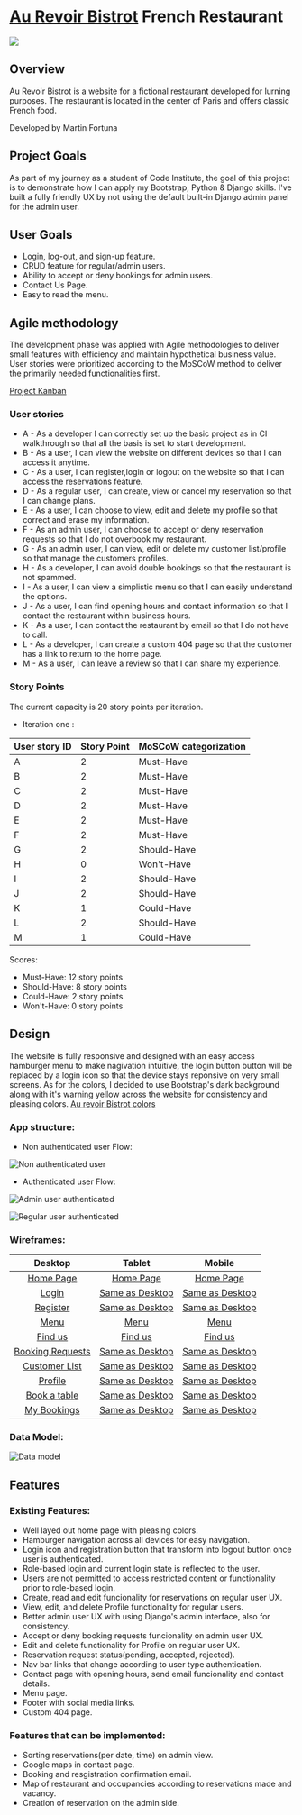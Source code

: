 # **[Au Revoir Bistrot](#)**  French Restaurant
![](docs/screenshots/Amiresponsive.png)

## **Overview**

Au Revoir Bistrot is a website for a fictional restaurant developed for lurning purposes. The restaurant is located in the center of Paris and offers classic French food.

Developed by Martin Fortuna

## **Project Goals**

As part of my journey as a student of Code Institute, the goal of this project is to demonstrate how I can apply my Bootstrap, Python & Django skills. I've built a fully friendly UX by not using the default built-in Django admin panel for the admin user.

## **User Goals**

-  Login, log-out, and sign-up feature.
-  CRUD feature for regular/admin users.
-  Ability to accept or deny bookings for admin users.
-  Contact Us Page.
-  Easy to read the menu.

## **Agile methodology**

The development phase was applied with Agile methodologies to deliver small features with efficiency and maintain hypothetical business value. User stories were prioritized according to the MoSCoW method to deliver the primarily needed functionalities first.

[Project Kanban](https://github.com/users/MartinFortuna/projects/6/views/1)


### **User stories**

- A - As a developer I can correctly set up the basic project as in CI walkthrough so that all the basis is set to start development. 
- B - As a user, I can view the website on different devices so that I can access it anytime.
- C - As a user, I can register,login or logout  on the website so that I can access the  reservations feature.
- D - As a regular user, I can create, view or cancel my reservation so that I can change plans.
- E - As a user, I can choose to view, edit and delete my profile so that correct and erase my information.
- F - As an admin user, I can choose to accept or deny reservation requests so that I do not overbook my restaurant.
- G - As an admin user, I can view, edit or delete my customer list/profile so that manage the customers profiles.
- H - As a developer, I can avoid double bookings so that the restaurant is not spammed.
- I - As a user, I can view a simplistic menu so that I can easily understand the options.
- J - As a user, I can find opening hours and contact information so that I contact the restaurant within business hours.
- K - As a user, I can contact the restaurant by email so that I do not have to call. 
- L - As a developer, I can create a custom 404 page so that the customer has a link to return to the home page.
- M - As a user, I can leave a review so that I can share my experience. 


### **Story Points**

The current capacity is 20 story points per iteration.

- Iteration one : 

 User story ID | Story Point | MoSCoW categorization |
| ---------- |  -----------| ---------- |
| A | 2 | Must-Have |
| B | 2 | Must-Have |
| C | 2 | Must-Have |
| D | 2 | Must-Have |
| E | 2 | Must-Have|
| F | 2 | Must-Have |
| G | 2 | Should-Have |
| H | 0 | Won't-Have |
| I | 2 | Should-Have |
| J | 2 | Should-Have |
| K | 1 | Could-Have |
| L | 2 | Should-Have |
| M | 1 | Could-Have |

Scores:

- Must-Have: 12 story points
- Should-Have: 8 story points
- Could-Have: 2 story points
- Won't-Have: 0 story points


## **Design**

The website is fully responsive and designed with an easy access hamburger menu to make nagivation intuitive, the login button button will be replaced by a login icon so that the device stays reponsive on very small screens. 
As for the colors, I decided to use Bootstrap's dark background along with it's warning yellow across the website for consistency and pleasing colors. [ Au revoir Bistrot colors](docs/screenshots/colors.png)

### App structure: 

- Non authenticated user Flow:

![Non authenticated user](docs/screenshots/Unauthenticateduser.png)

- Authenticated user Flow:

![Admin user authenticated](docs/screenshots/Adminauthenticated.png)

![Regular user authenticated](docs/screenshots/Regularuserauthenticated.png)


### Wireframes: 

|    Desktop   |    Tablet    |    Mobile    |
|    :----:    |     :----:   |    :----:    |
|[Home Page](docs/screenshots/hompageDesktop.png)|[Home Page](docs/screenshots/homepageIpad.png)|[Home Page](docs/screenshots/homepageMobile.png)|
|[Login](docs/screenshots/loginDesktop.png)|[Same as Desktop](docs/screenshots/loginDesktop.png)|[Same as Desktop](docs/screenshots/loginDesktop.png)|
|[Register](docs/screenshots/Sign-up.png)|[Same as Desktop](docs/screenshots/Sign-up.png)|[Same as Desktop](docs/screenshots/Sign-up.png)|
|[Menu](docs/screenshots/menuDesktop.png)|[Menu](docs/screenshots/menuIpad.png)|[Menu](docs/screenshots/menuMobile.png)|
|[Find us](docs/screenshots/findusDesktop.png)|[Find us](docs/screenshots/findusIpad.png)|[Find us](docs/screenshots/findusMobile.png)|
|[Booking Requests](docs/screenshots/bookingrequestsDesktop.png)|[Same as Desktop](docs//bookingrequestsDesktop.png)|[Same as Desktop](docs/screenshots/bookingrequestsDesktop.png)|
|[Customer List](docs/screenshots/customerlist.png)|[Same as Desktop](docs/screenshots/customerlist.png)|[Same as Desktop](docs/screenshots/customerlist.png)|
|[Profile](docs/screenshots/regularuserprofile.png)|[Same as Desktop](docs/screenshots/regularuserprofile.png)|[Same as Desktop](docs/screenshots/regularuserprofile.png)|
|[Book a table](docs/screenshots/bookatableDesktop.png)|[Same as Desktop](docs/screenshots/bookatableDesktop.png)|[Same as Desktop](docs/screenshots/bookatableDesktop.png)|
|[My Bookings](docs/screenshots/mybookindsDesktop.png)|[Same as Desktop](docs/screenshots/mybookindsDesktop.png)|[Same as Desktop](docs/screenshots/mybookindsDesktop.png)|


### Data Model: 

![Data model](docs/screenshots/datamodel.png)


## **Features**

### Existing Features: 

- Well layed out home page with pleasing colors.
- Hamburger navigation across all devices for easy navigation.
- Login icon and registration button that transform into logout button once user is authenticated.
- Role-based login and current login state is reflected to the user.
- Users are not permitted to access restricted content or functionality prior to role-based login.
- Create, read and edit funcionality for reservations on regular user UX.
- View, edit, and delete Profile functionality for regular users.
- Better admin user UX with using Django's admin interface, also for consistency.
- Accept or deny booking requests funcionality on admin user UX.
- Edit and delete functionality for Profile on regular user UX.
- Reservation request status(pending, accepted, rejected).
- Nav bar links that change according to user type authentication.
- Contact page with opening hours, send email funcionality and contact details.
- Menu page.
- Footer with social media links.
- Custom 404 page.


###  Features that can be implemented:

- Sorting reservations(per date, time) on admin view.
- Google maps in contact page.
- Booking and resgistration  confirmation email.
- Map of restaurant and occupancies according to reservations made and vacancy.
- Creation of reservation on the admin side.






















